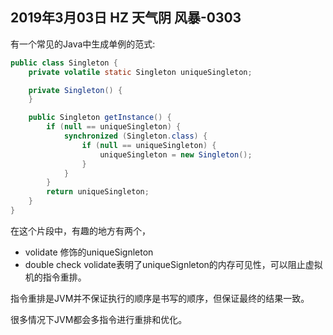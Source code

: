 ## 2019年3月03日 HZ 天气阴  风暴-0303

有一个常见的Java中生成单例的范式:



``` java
public class Singleton {
    private volatile static Singleton uniqueSingleton;

    private Singleton() {
    }

    public Singleton getInstance() {
        if (null == uniqueSingleton) {
            synchronized (Singleton.class) {
                if (null == uniqueSingleton) {
                    uniqueSingleton = new Singleton();
                }
            }
        }
        return uniqueSingleton;
    }
}
```

在这个片段中，有趣的地方有两个，

- volidate 修饰的uniqueSignleton
- double check
volidate表明了uniqueSignleton的内存可见性，可以阻止虚拟机的指令重排。

指令重排是JVM并不保证执行的顺序是书写的顺序，但保证最终的结果一致。 

很多情况下JVM都会多指令进行重排和优化。
